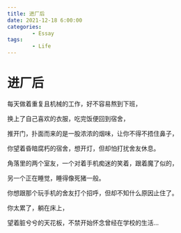 ```yaml
---
title: 进厂后
date: 2021-12-18 6:00:00
categories:
        - Essay
tags:
        - Life
---
```


# 进厂后

每天做着重复且机械的工作，好不容易熬到下班，

换上了自己喜欢的衣服，吃完饭便回到宿舍，

推开门，扑面而来的是一股浓浓的烟味，让你不得不捂住鼻子，

你望着昏暗腐朽的宿舍，想开灯，但却怕打扰舍友休息。

角落里的两个室友，一个对着手机痴迷的笑着，跟着魔了似的，

另一个正在睡觉，睡得像死猪一般。

你想跟那个玩手机的舍友打个招呼，但却不知什么原因止住了。

你太累了，躺在床上，

望着脏兮兮的天花板，不禁开始怀念曾经在学校的生活...
